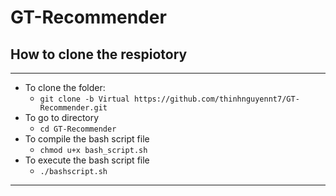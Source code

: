 # GT-Recommender

## How to clone the respiotory
- - - -
* To clone the folder:
	* `git clone -b Virtual https://github.com/thinhnguyennt7/GT-Recommender.git` 
* To go to directory
	* `cd GT-Recommender`
* To compile the bash script file
	* `chmod u+x bash_script.sh`
* To execute the bash script file
	* `./bashscript.sh`
- - - -